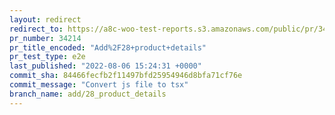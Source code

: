 ```yaml
---
layout: redirect
redirect_to: https://a8c-woo-test-reports.s3.amazonaws.com/public/pr/34214/e2e/index.html
pr_number: 34214
pr_title_encoded: "Add%2F28+product+details"
pr_test_type: e2e
last_published: "2022-08-06 15:24:31 +0000"
commit_sha: 84466fecfb2f11497bfd25954946d8bfa71cf76e
commit_message: "Convert js file to tsx"
branch_name: add/28_product_details
---
```

